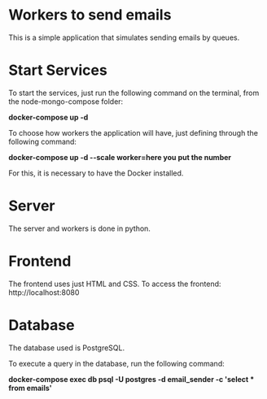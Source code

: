 
# Workers to send emails

This is a simple application that simulates sending emails by queues.

# Start Services

To start the services, just run the following command on the terminal, from the node-mongo-compose folder:

<b>docker-compose up -d</b>

To choose how workers the application will have, just defining through the following command:

<b>docker-compose up -d --scale worker=here you put the number</b>

For this, it is necessary to have the Docker installed.

# Server

The server and workers is done in python.

# Frontend

The frontend uses just HTML and CSS. 
To access the frontend: http://localhost:8080

# Database

The database used is PostgreSQL.

To execute a query in the database, run the following command:

<b>docker-compose exec db psql -U postgres -d email_sender -c 'select * from emails'<b>
